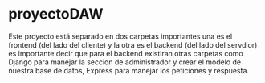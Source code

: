 # proyectoDAW

Este proyecto está separado en dos carpetas importantes una es el frontend (del lado del cliente) y
la otra es el backend (del lado del servdior) es importante decir que para el backend existiran otras carpetas
como Django para manejar la seccion de administrador y crear el modelo de nuestra base de datos, Express para manejar los peticiones y respuesta.